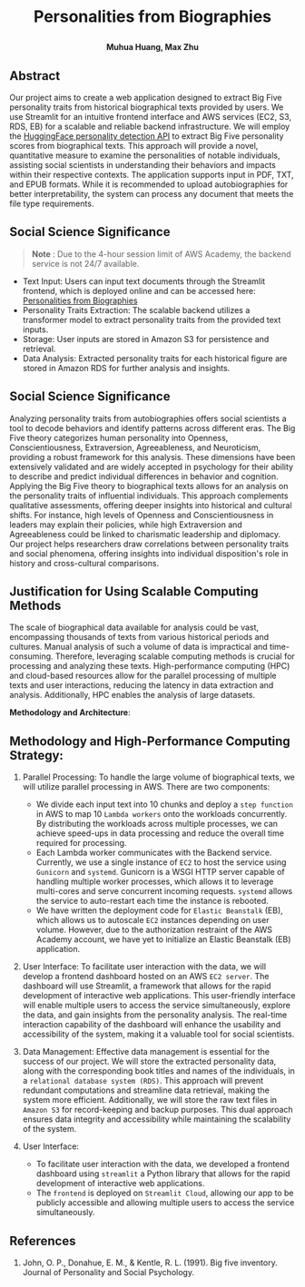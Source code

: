 # <p align="center">Personalities from Biographies</p>

**<p align="center">Muhua Huang, Max Zhu</p>**
## Abstract

Our project aims to create a web application designed to extract  Big Five personality traits from historical biographical texts provided by users. We use Streamlit for an intuitive frontend interface and AWS services (EC2, S3, RDS, EB) for a scalable and reliable backend infrastructure. We will employ the [HuggingFace personality detection API](https://huggingface.co/Minej/bert-base-personality) to extract Big Five personality scores from biographical texts. This approach will provide a novel, quantitative measure to examine the personalities of notable individuals, assisting social scientists in understanding their behaviors and impacts within their respective contexts. The application supports input in PDF, TXT, and EPUB formats. While it is recommended to upload autobiographies for better interpretability, the system can process any document that meets the file type requirements.


## Social Science Significance

> **Note** : Due to the 4-hour session limit of AWS Academy, the backend service is not 24/7 available. 

- Text Input: Users can input text documents through the Streamlit frontend, which is deployed online and can be accessed here: [Personalities from Biographies](https://autobiographypersonality-a4aj4cqoph3wjksiopgbhw.streamlit.app/)
- Personality Traits Extraction: The scalable backend utilizes a transformer model to extract personality traits from the provided text inputs.
- Storage: User inputs are stored in Amazon S3 for persistence and retrieval.
- Data Analysis: Extracted personality traits for each historical figure are stored in Amazon RDS for further analysis and insights.

## Social Science Significance

Analyzing personality traits from autobiographies offers social scientists a tool to decode behaviors and identify patterns across different eras. The Big Five theory categorizes human personality into Openness, Conscientiousness, Extraversion, Agreeableness, and Neuroticism, providing a robust framework for this analysis. These dimensions have been extensively validated and are widely accepted in psychology for their ability to describe and predict individual differences in behavior and cognition. Applying the Big Five theory to biographical texts allows for an analysis on the personality traits of influential individuals. This  approach complements qualitative assessments, offering deeper insights into historical and cultural shifts. For instance, high levels of Openness and Conscientiousness in leaders may explain their policies, while high Extraversion and Agreeableness could be linked to charismatic leadership and diplomacy.  Our project helps researchers draw correlations between personality traits and social phenomena, offering insights into individual disposition's role in history and cross-cultural comparisons.

## Justification for Using Scalable Computing Methods

The scale of biographical data available for analysis could be vast, encompassing thousands of texts from various historical periods and cultures. Manual analysis of such a volume of data is impractical and time-consuming. Therefore, leveraging scalable computing methods is crucial for processing and analyzing these texts. High-performance computing (HPC) and cloud-based resources allow for the parallel processing of multiple texts and user interactions, reducing the latency in data extraction and analysis. Additionally, HPC enables the analysis of large datasets.

**Methodology and Architecture**:


## Methodology and High-Performance Computing Strategy:
1. Parallel Processing: To handle the large volume of biographical texts, we will utilize parallel processing in AWS. There are two components:
   - We divide each input text into 10 chunks and deploy a `step function` in AWS to map 10 `Lambda workers` onto the workloads concurrently. By distributing the workloads across multiple processes, we can achieve speed-ups in data processing and reduce the overall time required for processing.
   - Each Lambda worker communicates with the Backend service. Currently, we use a single instance of `EC2` to host the service using `Gunicorn` and `systemd`.  Gunicorn is a WSGI HTTP server capable of handling multiple worker processes, which allows it to leverage multi-cores and serve concurrent incoming requests. `systemd` allows the service to auto-restart each time the instance is rebooted.
   - We have written the deployment code for `Elastic Beanstalk` (EB), which allows us to autoscale `EC2` instances depending on user volume. However, due to the authorization restraint of the AWS Academy account, we have yet to initialize an Elastic Beanstalk (EB) application.

2. User Interface: To facilitate user interaction with the data, we will develop a frontend dashboard hosted on an AWS `EC2 server`. The dashboard will use Streamlit, a framework that allows for the rapid development of interactive web applications. This user-friendly interface will enable multiple users to access the service simultaneously, explore the data, and gain insights from the personality analysis. The real-time interaction capability of the dashboard will enhance the usability and accessibility of the system, making it a valuable tool for social scientists.

3. Data Management: Effective data management is essential for the success of our project. We will store the extracted
   personality data, along with the corresponding book titles and names of the individuals, in a `relational database
   system (RDS)`. This approach will prevent redundant computations and streamline data retrieval, making the system more
   efficient. Additionally, we will store the raw text files in `Amazon S3` for record-keeping and backup purposes. This
   dual approach ensures data integrity and accessibility while maintaining the scalability of the system.

4. User Interface: 
   - To facilitate user interaction with the data, we developed a frontend dashboard using `streamlit` a
      Python library that allows for the rapid development of interactive web applications.
   - The `frontend` is deployed on `Streamlit Cloud`, allowing our app to be publicly accessible and allowing multiple 
   users to access the service simultaneously.

## References
1. John, O. P., Donahue, E. M., & Kentle, R. L. (1991). Big five inventory. Journal of Personality and Social Psychology.

